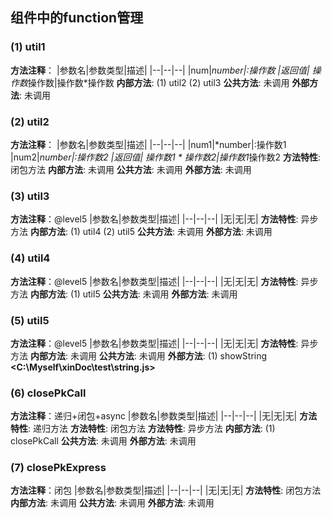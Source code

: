 ## 组件中的function管理
### (1) util1
**方法注释**：
|参数名|参数类型|描述|
|--|--|--|
|num|*number|:操作数
|返回值| 操作数*操作数|操作数*操作数
**内部方法**: 
 (1) util2
 (2) util3
**公共方法**: 未调用
**外部方法**: 未调用
### (2) util2
**方法注释**：
|参数名|参数类型|描述|
|--|--|--|
|num1|*number|:操作数1
|num2|*number|:操作数2
|返回值| 操作数1 * 操作数2|操作数1*操作数2
**方法特性**: 闭包方法
**内部方法**: 未调用
**公共方法**: 未调用
**外部方法**: 未调用
### (3) util3
**方法注释**：@level5
|参数名|参数类型|描述|
|--|--|--|
|无|无|无|
**方法特性**: 异步方法
**内部方法**: 
 (1) util4
 (2) util5
**公共方法**: 未调用
**外部方法**: 未调用
### (4) util4
**方法注释**：@level5
|参数名|参数类型|描述|
|--|--|--|
|无|无|无|
**方法特性**: 异步方法
**内部方法**: 
 (1) util5
**公共方法**: 未调用
**外部方法**: 未调用
### (5) util5
**方法注释**：@level5
|参数名|参数类型|描述|
|--|--|--|
|无|无|无|
**方法特性**: 异步方法
**内部方法**: 未调用
**公共方法**: 未调用
**外部方法**: 
 (1) showString **<C:\Myself\xinDoc\test\string.js>**
### (6) closePkCall
**方法注释**：递归+闭包+async
|参数名|参数类型|描述|
|--|--|--|
|无|无|无|
**方法特性**: 递归方法
**方法特性**: 闭包方法
**方法特性**: 异步方法
**内部方法**: 
 (1) closePkCall
**公共方法**: 未调用
**外部方法**: 未调用
### (7) closePkExpress
**方法注释**：闭包
|参数名|参数类型|描述|
|--|--|--|
|无|无|无|
**方法特性**: 闭包方法
**内部方法**: 未调用
**公共方法**: 未调用
**外部方法**: 未调用
